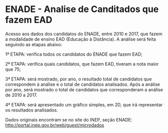 # ENADE - Analise de Canditados que fazem EAD

Acesso aos dados dos candidatos do ENADE, entre 2010 e 2017, que fazem a modalidade de ensino EAD (Educação à Distância). A análise será feita seguindo as etapas abaixo:

1ª ETAPA: verifica todos os candidatos do ENADE que fazem EAD;

2ª ETAPA:  verifica quais candidatos, que fazem EAD, tiveram a nota maior que 75;

3ª ETAPA:  será mostrado, por ano, o resultado total de candidatos que correspondem à análise e o total de candidatos analisados. Após a análise por ano, será mostrado o total de candidatos que corresponderam a análise de 2010 a 2017.

4ª ETAPA: será apresentado um gráfico simples, em 2D, que irá representar os resultados analisados.

Dados originais encontram se no site do INEP, seção ENADE:
http://portal.inep.gov.br/web/guest/microdados
